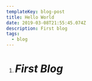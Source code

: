 ```yaml
---
templateKey: blog-post
title: Hello World
date: 2019-03-08T21:55:45.074Z
description: First blog
tags:
  - blog
---
```

1. # _**First Blog**_

##
